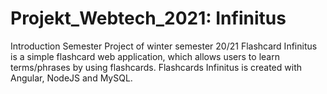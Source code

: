 # Projekt_Webtech_2021: Infinitus 


Introduction
Semester Project of winter semester 20/21
Flashcard Infinitus is a simple flashcard web application, which allows users to learn terms/phrases by using flashcards. Flashcards Infinitus is created with Angular, NodeJS and MySQL.



